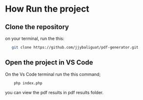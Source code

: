 # How Run the project
 ## Clone the repository

 on your terminal, run the this:

 ```bash {3} copy
    git clone https://github.com/jjybaliguat/pdf-generator.git
 ```

 ## Open the project in VS Code

On the Vs Code terminal run the this command;

```bash {3} copy
    php index.php
```

you can view the pdf results in pdf results folder.